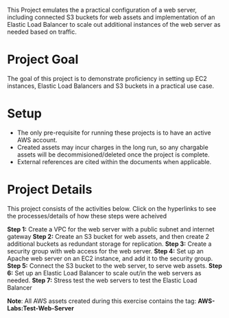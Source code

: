 This Project emulates the a practical configuration of a web server, including connected S3 buckets for web assets and implementation of an Elastic Load Balancer to scale out additional instances of the web server as needed based on traffic.

# Project Goal
The goal of this project is to demonstrate proficiency in setting up EC2 instances, Elastic Load Balancers and S3 buckets in a practical use case.

# Setup

* The only pre-requisite for running these projects is to have an active AWS account.
* Created assets may incur charges in the long run, so any chargable assets will be decommisioned/deleted once the project is complete.
* External references are cited within the documents when applicable.

# Project Details

This project consists of the activities below. Click on the hyperlinks to see the processes/details of how these steps were acheived

**Step 1:** Create a VPC for the web server with a public subnet and internet gateway
**Step 2:** Create an S3 bucket for web assets, and then create 2 additional buckets as redundant storage for replication.
**Step 3:** Create a security group with web access for the web server.
**Step 4:** Set up an Apache web server on an EC2 instance, and add it to the security group.
**Step 5:** Connect the S3 bucket to the web server, to serve web assets.
**Step 6:** Set up an Elastic Load Balancer to scale out/in the web servers as needed.
**Step 7:** Stress test the web servers to test the Elastic Load Balancer

**Note**: All AWS assets created during this exercise contains the tag: **AWS-Labs:Test-Web-Server**